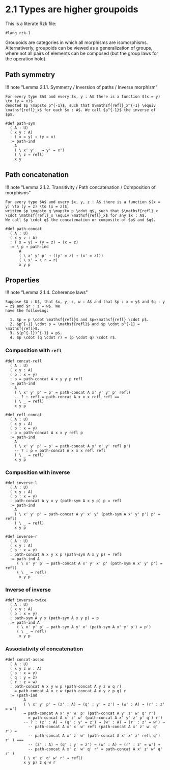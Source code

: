 # 2.1 Types are higher groupoids

This is a literate Rzk file:

```rzk
#lang rzk-1
```

Groupoids are categories in which all morphisms are isomorphisms.
Alternativerly, groupoids can be viewed as a generalization of groups, where not all pairs of elements can be composed
(but the group laws for the operation hold).

## Path symmetry

!!! note "Lemma 2.1.1. Symmetry / Inversion of paths / Inverse morphism"

    For every type $A$ and every $x, y : A$ there is a function $(x = y) \to (y = x)$
    denoted $p \mapsto p^{-1}$, such that $\mathsf{refl}_x^{-1} \equiv \mathsf{refl}_x$ for each $x : A$. We call $p^{-1}$ the inverse of $p$.

```rzk
#def path-sym
  ( A : U)
  ( x y : A)
  : ( x = y) → (y = x)
  := path-ind
    A
    ( \ x' y' _ → y' = x')
    ( \ z → refl)
    x y
```

## Path concatenation

!!! note "Lemma 2.1.2. Transitivity / Path concatenation / Composition of morphisms"

    For every type $A$ and every $x, y, z : A$ there is a function $(x = y) \to (y = z) \to (x = z)$,
    written $p \mapsto q \mapsto p \cdot q$, such that $\mathsf{refl}_x \cdot \mathsf{refl}_x \equiv \mathsf{refl}_x$ for any $x : A$.
    We call $p \cdot q$ the concatenation or composite of $p$ and $q$.

```rzk
#def path-concat
  ( A : U)
  ( x y z : A)
  : ( x = y) → (y = z) → (x = z)
  := \ p → path-ind
      A
      ( \ x' y' p' → ((y' = z) → (x' = z)))
      ( \ x' → \ r → r)
      x y p
```

## Properties

!!! note "Lemma 2.1.4. Coherence laws"

    Suppose $A : U$, that $x, y, z, w : A$ and that $p : x = y$ and $q : y = z$ and $r : z = w$. We
    have the following:

      1. $p = p \cdot \mathsf{refl}$ and $p=\mathsf{refl} \cdot p$.
      2. $p^{-1} \cdot p = \mathsf{refl}$ and $p \cdot p^{-1} = \mathsf{refl}$.
      3. $(p^{-1})^{-1} = p$.
      4. $p \cdot (q \cdot r) = (p \cdot q) \cdot r$.

### Composition with `refl`

```rzk
#def concat-refl
  ( A : U)
  ( x y : A)
  ( p : x = y)
  : p = path-concat A x y y p refl
  := path-ind
    A
    ( \ x' y' p' → p' = path-concat A x' y' y' p' refl)
    -- ? : refl = path-concat A x x x refl refl ==
    ( \ _ → refl)
    x y p

#def refl-concat
  ( A : U)
  ( x y : A)
  ( p : x = y)
  : p = path-concat A x x y refl p
  := path-ind
    A
    ( \ x' y' p' → p' = path-concat A x' x' y' refl p')
    -- ? : p = path-concat A x x x refl refl
    ( \ _ → refl)
    x y p
```

### Composition with inverse

```rzk
#def inverse-l
  ( A : U)
  ( x y : A)
  ( p : x = y)
  : path-concat A y x y (path-sym A x y p) p = refl
  := path-ind
    A
    ( \ x' y' p' → path-concat A y' x' y' (path-sym A x' y' p') p' = refl)
    ( \ _ → refl)
    x y p

#def inverse-r
  ( A : U)
  ( x y : A)
  ( p : x = y)
  : path-concat A x y x p (path-sym A x y p) = refl
  := path-ind A
     ( \ x' y' p' → path-concat A x' y' x' p' (path-sym A x' y' p') = refl)
     ( \ _ → refl)
      x y p
```

### Inverse of inverse

```rzk
#def inverse-twice
  ( A : U)
  ( x y : A)
  ( p : x = y)
  : path-sym A y x (path-sym A x y p) = p
  := path-ind A
     ( \ x' y' p' → path-sym A y' x' (path-sym A x' y' p') = p')
     ( \ _ → refl)
      x y p
```

### Associativity of concatenation

```rzk
#def concat-assoc
  ( A : U)
  ( x y z w : A)
  ( p : x = y)
  ( q : y = z)
  ( r : z = w)
  : path-concat A x y w p (path-concat A y z w q r)
    = path-concat A x z w (path-concat A x y z p q) r
  := (path-ind
        A
        ( \ x' y' p' → (z' : A) → (q' : y' = z') → (w' : A) → (r' : z' = w')
        → path-concat A x' y' w' p' (path-concat A y' z' w' q' r')
          = path-concat A x' z' w' (path-concat A x' y' z' p' q') r')
        -- ? : (z' : A) → (q' : y' = z') → (w' : A) → (r' : z' = w') →
          -- path-concat A x' x' w' refl (path-concat A x' z' w' q' r') =
          -- path-concat A x' z' w' (path-concat A x' x' z' refl q') r' ) ===
          -- (z' : A) → (q' : y' = z') → (w' : A) → (r' : z' = w') →
          -- path-concat A x' z' w' q' r' = path-concat A x' z' w' q' r' )
        ( \ x' z' q' w' r' → refl)
        x y p) z q w r
```
